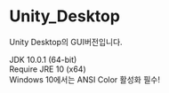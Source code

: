 # Unity_Desktop
Unity Desktop의 GUI버전입니다.

JDK 10.0.1 (64-bit)<br>
Require JRE 10 (x64)<br>
Windows 10에서는 ANSI Color 활성화 필수!

